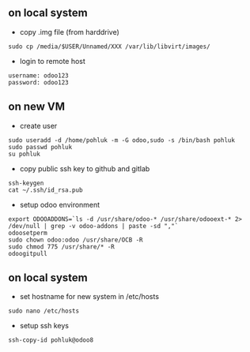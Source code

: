 ## on local system
* copy .img file (from harddrive)
```
sudo cp /media/$USER/Unnamed/XXX /var/lib/libvirt/images/
```

* login to remote host
```
username: odoo123
password: odoo123
```
## on new VM
* create user
```
sudo useradd -d /home/pohluk -m -G odoo,sudo -s /bin/bash pohluk
sudo passwd pohluk
su pohluk
```

* copy public ssh key to github and gitlab
```
ssh-keygen
cat ~/.ssh/id_rsa.pub
```

* setup odoo environment
```
export ODOOADDONS=`ls -d /usr/share/odoo-* /usr/share/odooext-* 2> /dev/null | grep -v odoo-addons | paste -sd ","`
odoosetperm
sudo chown odoo:odoo /usr/share/OCB -R
sudo chmod 775 /usr/share/* -R
odoogitpull
```

## on local system
* set hostname for new system in /etc/hosts
```
sudo nano /etc/hosts
```
* setup ssh keys
```
ssh-copy-id pohluk@odoo8
```
